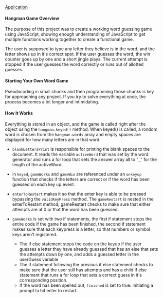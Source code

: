 [Application](https://cragady.github.io/Word-Guess-Game/)

#### Hangman Game Overview

The purpose of this project was to create a working word guessing game using JavaScript, showing enough understanding of JavaScript to get multiple functions working together to create a functional game. 

The user is supposed to type any letter they believe is in the word, and the letter shows up in it's correct spot. If the user guesses the word, the win counter goes up by one and a short jingle plays. The current attempt is stopped if the user guesses the word correctly or runs out of allotted guesses.

#### Starting Your Own Word Game

Pseudocoding in small chunks and then programming those chunks is key for approaching any project. If you try to solve everything at once, the process becomes a lot longer and intimidating. 

#### How It Works

Everything is stored in an object, and the game is called right after the object using the `hangman.keyed()` method. When keyed() is called, a rondom word is chosen from the `hangman.words` array and empty spaces are displayed for how many letters are in that word.

* `blankLettersPrint` is responsible for printing the blank spaces to the document. It reads the variable `activeWord` that was set by the word generator and runs a for loop that sets the answer array all to "_" for the length of the activeWord. 

* in `keyed`, `gameWorks` and `gameWin` are referenced under an `onkeyup` function that checks if the letters are correct or if the word has been guessed on each key up event.

* `enterToRestart` makes it so that the enter key is able to be pressed bypassing the `validKeyPress` method. The `gameRestart` is nested in the enterToRestart method, gameRestart checks to make sure that either attempts are at 0 or that the word has been guessed.

* `gameWorks` is set with two if statements, the first if statement stops the entire code if the game has been finished, the second if statement makes sure that each keypress is a letter, so that numbers or symbol keys aren't registered.
    * The if else statement stops the code on the keyup if the user guesses a letter they have already guessed that has an else that sets the attempts down by one, and adds a guessed letter in the userGuess variable
    * The if statement following the previous if else statement checks to make sure that the user still has attempts and has a child if else statement that runs a for loop that sets a correct guess in it's corresponding position. 
    * If the word has been spelled out, `finished` is set to true. Initiating a prompt to hit enter to restart.
